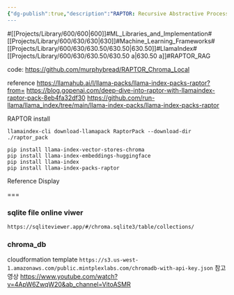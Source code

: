 ```yaml
---
{"dg-publish":true,"description":"RAPTOR: Recursive Abstractive Processing for Tree-Organized Retrieval is an article that implements a great model of how to use RAGs. The method itself abstracts clusters in a tree-like fashion to provide a summary. So level 0 is the raw level, close to the original, and each level provides an abstracted level of the clusters.","permalink":"/projects/library/600/630/630-50/630-50-a/","dgPassFrontmatter":true,"noteIcon":"0","created":"2024-05-12T00:51:00.236+09:00","updated":"2024-06-20T03:25:07.335+09:00"}
---
```


#[[Projects/Library/600/600\|600]]#ML_Libraries_and_Implementation#[[Projects/Library/600/630/630\|630]]#Machine_Learning_Frameworks#[[Projects/Library/600/630/630.50/630.50\|630.50]]#LlamaIndex#[[Projects/Library/600/630/630.50/630.50 a\|630.50 a]]#RAPTOR_RAG


code: https://github.com/murphybread/RAPTOR_Chroma_Local

reference
https://llamahub.ai/l/llama-packs/llama-index-packs-raptor?from=
https://blog.gopenai.com/deep-dive-into-raptor-with-llamaindex-raptor-pack-8eb4fa32df30
https://github.com/run-llama/llama_index/tree/main/llama-index-packs/llama-index-packs-raptor

RAPTOR install
```
llamaindex-cli download-llamapack RaptorPack --download-dir ./raptor_pack

pip install llama-index-vector-stores-chroma
pip install llama-index-embeddings-huggingface
pip install llama-index
pip install llama-index-packs-raptor
```

Reference Display





===
### sqlite file online viwer
`https://sqliteviewer.app/#/chroma.sqlite3/table/collections/`

### chroma_db
cloudformation template
`https://s3.us-west-1.amazonaws.com/public.mintplexlabs.com/chromadb-with-api-key.json`
참고영상
https://www.youtube.com/watch?v=4ApW6ZwqW20&ab_channel=VitoASMR
